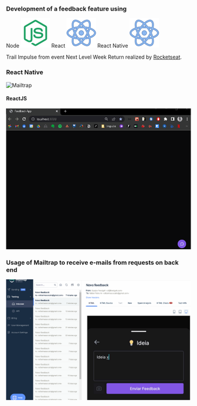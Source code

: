 ### Development of a feedback feature using 
Node ![Node](https://github.com/RafaelPablo/nlw-return/blob/main/_walls/icons8-node-js-80.png) React ![React](https://github.com/RafaelPablo/nlw-return/blob/main/_walls/icons8-react-80.png) React Native ![React Native](https://github.com/RafaelPablo/nlw-return/blob/main/_walls/icons8-react-80.png)

Trail Impulse from event Next Level Week Return realized by [Rocketseat](https://www.rocketseat.com.br).

### React Native
![Mailtrap](https://github.com/RafaelPablo/nlw-return/blob/main/_walls/mobile.gif)

#### ReactJS
![ReactJS](https://github.com/RafaelPablo/nlw-return/blob/main/_walls/front.gif)

### Usage of Mailtrap to receive e-mails from requests on back end
![Mailtrap](https://github.com/RafaelPablo/nlw-return/blob/main/_walls/mailtrap.gif)
